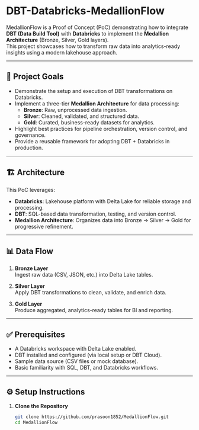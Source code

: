 # DBT-Databricks-MedallionFlow

MedallionFlow is a Proof of Concept (PoC) demonstrating how to integrate **DBT (Data Build Tool)** with **Databricks** to implement the **Medallion Architecture** (Bronze, Silver, Gold layers).  
This project showcases how to transform raw data into analytics-ready insights using a modern lakehouse approach.

---

## 🚀 Project Goals

- Demonstrate the setup and execution of DBT transformations on Databricks.
- Implement a three-tier **Medallion Architecture** for data processing:
  - **Bronze**: Raw, unprocessed data ingestion.  
  - **Silver**: Cleaned, validated, and structured data.  
  - **Gold**: Curated, business-ready datasets for analytics.  
- Highlight best practices for pipeline orchestration, version control, and governance.
- Provide a reusable framework for adopting DBT + Databricks in production.

---

## 🏗️ Architecture

This PoC leverages:

- **Databricks**: Lakehouse platform with Delta Lake for reliable storage and processing.
- **DBT**: SQL-based data transformation, testing, and version control.
- **Medallion Architecture**: Organizes data into Bronze → Silver → Gold for progressive refinement.

---

## 📊 Data Flow

1. **Bronze Layer**  
   Ingest raw data (CSV, JSON, etc.) into Delta Lake tables.  

2. **Silver Layer**  
   Apply DBT transformations to clean, validate, and enrich data.  

3. **Gold Layer**  
   Produce aggregated, analytics-ready tables for BI and reporting.  

---

## ✅ Prerequisites

- A Databricks workspace with Delta Lake enabled.
- DBT installed and configured (via local setup or DBT Cloud).
- Sample data source (CSV files or mock database).
- Basic familiarity with SQL, DBT, and Databricks workflows.

---

## ⚙️ Setup Instructions

1. **Clone the Repository**
   ```bash
   git clone https://github.com/prasoon1852/MedallionFlow.git
   cd MedallionFlow

